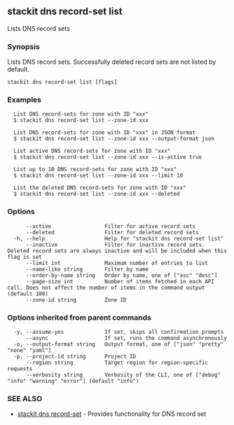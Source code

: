 ## stackit dns record-set list

Lists DNS record sets

### Synopsis

Lists DNS record sets. Successfully deleted record sets are not listed by default.

```
stackit dns record-set list [flags]
```

### Examples

```
  List DNS record-sets for zone with ID "xxx"
  $ stackit dns record-set list --zone-id xxx

  List DNS record-sets for zone with ID "xxx" in JSON format
  $ stackit dns record-set list --zone-id xxx --output-format json

  List active DNS record-sets for zone with ID "xxx"
  $ stackit dns record-set list --zone-id xxx --is-active true

  List up to 10 DNS record-sets for zone with ID "xxx"
  $ stackit dns record-set list --zone-id xxx --limit 10

  List the deleted DNS record-sets for zone with ID "xxx"
  $ stackit dns record-set list --zone-id xxx --deleted
```

### Options

```
      --active                 Filter for active record sets
      --deleted                Filter for deleted record sets
  -h, --help                   Help for "stackit dns record-set list"
      --inactive               Filter for inactive record sets. Deleted record sets are always inactive and will be included when this flag is set
      --limit int              Maximum number of entries to list
      --name-like string       Filter by name
      --order-by-name string   Order by name, one of ["asc" "desc"]
      --page-size int          Number of items fetched in each API call. Does not affect the number of items in the command output (default 100)
      --zone-id string         Zone ID
```

### Options inherited from parent commands

```
  -y, --assume-yes             If set, skips all confirmation prompts
      --async                  If set, runs the command asynchronously
  -o, --output-format string   Output format, one of ["json" "pretty" "none" "yaml"]
  -p, --project-id string      Project ID
      --region string          Target region for region-specific requests
      --verbosity string       Verbosity of the CLI, one of ["debug" "info" "warning" "error"] (default "info")
```

### SEE ALSO

* [stackit dns record-set](./stackit_dns_record-set.md)	 - Provides functionality for DNS record set


